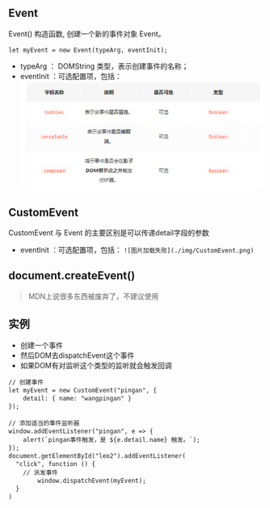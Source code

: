 ## Event

Event() 构造函数, 创建一个新的事件对象 Event。
```tsx
let myEvent = new Event(typeArg, eventInit);
```
- typeArg  ： DOMString 类型，表示创建事件的名称；
- eventInit ：可选配置项，包括：
![图片加载失败](./img/Event配置.png)


## CustomEvent

CustomEvent 与 Event 的主要区别是可以传递detail字段的参数

- eventInit ：可选配置项，包括：
`![图片加载失败](./img/CustomEvent.png)`

## document.createEvent()
>MDN上说很多东西被废弃了，不建议使用

## 实例

- 创建一个事件
- 然后DOM去dispatchEvent这个事件
- 如果DOM有对监听这个类型的监听就会触发回调
```tsx
// 创建事件
let myEvent = new CustomEvent("pingan", {
	detail: { name: "wangpingan" }
});

// 添加适当的事件监听器
window.addEventListener("pingan", e => {
	alert(`pingan事件触发，是 ${e.detail.name} 触发。`);
});
document.getElementById("leo2").addEventListener(
  "click", function () {
    // 派发事件
		window.dispatchEvent(myEvent);
  }
)

```